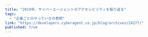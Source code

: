 ```yaml
---
title: "2019年、サイバーエージェントのアクセシビリティを振り返る"
tags:
  - "企業ごとのやっていきの表明"
link: "https://developers.cyberagent.co.jp/blog/archives/24277/"
published: true
---
```

